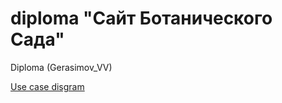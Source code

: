 # diploma "Сайт Ботанического Сада"
Diploma (Gerasimov_VV)

[Use case disgram](https://app.diagrams.net/#G1YBvh0mEEtRGZ5k5NiMV1hR0HcGOBjUJN)
